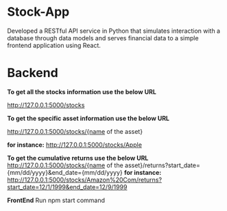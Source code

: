 # Stock-App
Developed a RESTful API service in Python that simulates interaction with a database through data models and serves financial data to a simple frontend application using  React.

# Backend

**To get all the stocks information use the below URL**

http://127.0.0.1:5000/stocks

**To get the specific asset information use the below URL**

http://127.0.0.1:5000/stocks/{name of the asset}

**for instance:** http://127.0.0.1:5000/stocks/Apple

**To get the cumulative returns use the below URL**
http://127.0.0.1:5000/stocks/{name of the asset}/returns?start_date={mm/dd/yyyy}&end_date={mm/dd/yyyy}
**for instance:** http://127.0.0.1:5000/stocks/Amazon%20Com/returns?start_date=12/1/1999&end_date=12/9/1999

**FrontEnd**
Run npm start command
